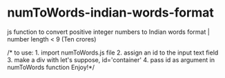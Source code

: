 # numToWords-indian-words-format
js function to convert positive integer numbers to Indian words format | number length &lt; 9 (Ten crores)


/* to use: 1. import numToWords.js file
          2. assign an id to the input text field
         3. make a div with let's suppose, id='container'
        4. pass id as argument in numToWords function
       Enjoy!*/
